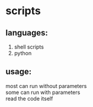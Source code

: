 # scripts

## languages:
1. shell scripts
2. python

## usage:
most can run without parameters  
some can run with parameters  
read the code itself  

